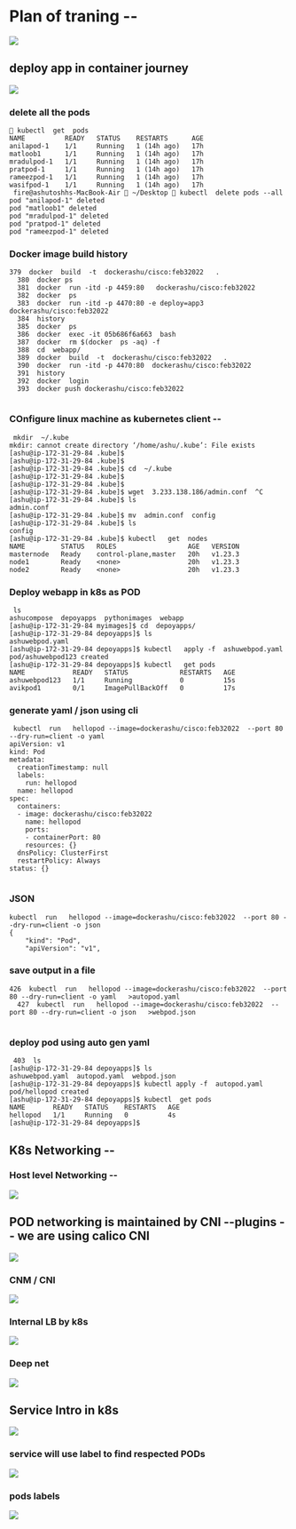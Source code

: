 # Plan of traning --

<img src="plan.png">

## deploy app in container journey 

<img src="appdep.png">

### delete all the pods

```
 kubectl  get  pods
NAME          READY   STATUS    RESTARTS      AGE
anilapod-1    1/1     Running   1 (14h ago)   17h
matloob1      1/1     Running   1 (14h ago)   17h
mradulpod-1   1/1     Running   1 (14h ago)   17h
pratpod-1     1/1     Running   1 (14h ago)   17h
rameezpod-1   1/1     Running   1 (14h ago)   17h
wasifpod-1    1/1     Running   1 (14h ago)   17h
 fire@ashutoshhs-MacBook-Air  ~/Desktop  kubectl  delete pods --all
pod "anilapod-1" deleted
pod "matloob1" deleted
pod "mradulpod-1" deleted
pod "pratpod-1" deleted
pod "rameezpod-1" deleted

```

### Docker image build history 

```
379  docker  build  -t  dockerashu/cisco:feb32022   . 
  380  docker ps
  381  docker  run -itd -p 4459:80   dockerashu/cisco:feb32022
  382  docker  ps
  383  docker  run -itd -p 4470:80 -e deploy=app3   dockerashu/cisco:feb32022
  384  history 
  385  docker  ps
  386  docker  exec -it 05b686f6a663  bash 
  387  docker  rm $(docker  ps -aq) -f
  388  cd  webapp/
  389  docker  build  -t  dockerashu/cisco:feb32022   . 
  390  docker  run -itd -p 4470:80  dockerashu/cisco:feb32022
  391  history 
  392  docker  login 
  393  docker push dockerashu/cisco:feb32022
  
```

### COnfigure linux machine as kubernetes client --

```
 mkdir  ~/.kube  
mkdir: cannot create directory ‘/home/ashu/.kube’: File exists
[ashu@ip-172-31-29-84 .kube]$ 
[ashu@ip-172-31-29-84 .kube]$ 
[ashu@ip-172-31-29-84 .kube]$ cd  ~/.kube
[ashu@ip-172-31-29-84 .kube]$ 
[ashu@ip-172-31-29-84 .kube]$ 
[ashu@ip-172-31-29-84 .kube]$ wget  3.233.138.186/admin.conf  ^C
[ashu@ip-172-31-29-84 .kube]$ ls
admin.conf
[ashu@ip-172-31-29-84 .kube]$ mv  admin.conf  config 
[ashu@ip-172-31-29-84 .kube]$ ls
config
[ashu@ip-172-31-29-84 .kube]$ kubectl   get  nodes
NAME         STATUS   ROLES                  AGE   VERSION
masternode   Ready    control-plane,master   20h   v1.23.3
node1        Ready    <none>                 20h   v1.23.3
node2        Ready    <none>                 20h   v1.23.3

```

### Deploy webapp in k8s as POD 

```
 ls
ashucompose  depoyapps  pythonimages  webapp
[ashu@ip-172-31-29-84 myimages]$ cd  depoyapps/
[ashu@ip-172-31-29-84 depoyapps]$ ls
ashuwebpod.yaml
[ashu@ip-172-31-29-84 depoyapps]$ kubectl   apply -f  ashuwebpod.yaml 
pod/ashuwebpod123 created
[ashu@ip-172-31-29-84 depoyapps]$ kubectl   get pods
NAME            READY   STATUS             RESTARTS   AGE
ashuwebpod123   1/1     Running            0          15s
avikpod1        0/1     ImagePullBackOff   0          17s

```

### generate yaml / json using cli 

```
 kubectl  run   hellopod --image=dockerashu/cisco:feb32022  --port 80 --dry-run=client -o yaml 
apiVersion: v1
kind: Pod
metadata:
  creationTimestamp: null
  labels:
    run: hellopod
  name: hellopod
spec:
  containers:
  - image: dockerashu/cisco:feb32022
    name: hellopod
    ports:
    - containerPort: 80
    resources: {}
  dnsPolicy: ClusterFirst
  restartPolicy: Always
status: {}


```

### JSON 

```
kubectl  run   hellopod --image=dockerashu/cisco:feb32022  --port 80 --dry-run=client -o json 
{
    "kind": "Pod",
    "apiVersion": "v1",

```

### save output in a file 

```
426  kubectl  run   hellopod --image=dockerashu/cisco:feb32022  --port 80 --dry-run=client -o yaml   >autopod.yaml 
  427  kubectl  run   hellopod --image=dockerashu/cisco:feb32022  --port 80 --dry-run=client -o json   >webpod.json 
  
```

### deploy pod using auto gen yaml 

```
 403  ls
[ashu@ip-172-31-29-84 depoyapps]$ ls
ashuwebpod.yaml  autopod.yaml  webpod.json
[ashu@ip-172-31-29-84 depoyapps]$ kubectl apply -f  autopod.yaml 
pod/hellopod created
[ashu@ip-172-31-29-84 depoyapps]$ kubectl  get pods
NAME       READY   STATUS    RESTARTS   AGE
hellopod   1/1     Running   0          4s
[ashu@ip-172-31-29-84 depoyapps]$ 
```

## K8s Networking --

### Host level Networking --

<img src="hostnet.png">

## POD networking is maintained by CNI --plugins -- we are using calico CNI 

<img src="cni.png">

### CNM / CNI 

<img src="cni1.png">

### Internal LB by k8s 

<img src="lb.png">

### Deep net 

<img src="net1.png">

## Service Intro in k8s 

<img src="svc.png">

### service will use label to find respected PODs 

<img src="label.png">

### pods labels 

<img src="podlabel.png">

